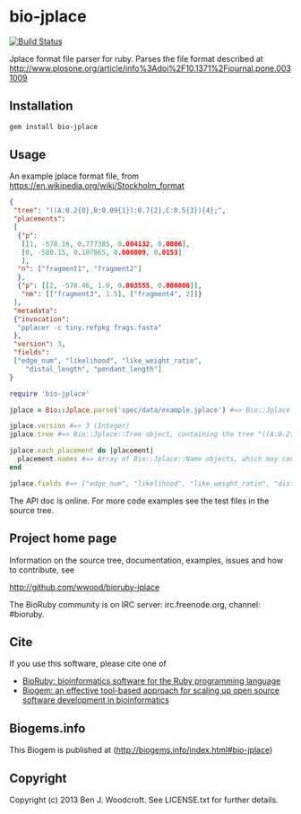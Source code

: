 # bio-jplace

[![Build Status](https://secure.travis-ci.org/wwood/bioruby-jplace.png)](http://travis-ci.org/wwood/bioruby-jplace)

Jplace format file parser for ruby. Parses the file format described at http://www.plosone.org/article/info%3Adoi%2F10.1371%2Fjournal.pone.0031009

## Installation

```sh
gem install bio-jplace
```

## Usage

An example jplace format file, from https://en.wikipedia.org/wiki/Stockholm_format
```json
{
 "tree": "((A:0.2{0},B:0.09{1}):0.7{2},C:0.5{3}){​4};",
 "placements":
 [
  {"p":
   [[1, -578.16, 0.777385, 0.004132, 0.0006],
   [0, -580.15, 0.107065, 0.000009, 0.0153]
   ],
  "n": ["fragment1", "fragment2"]
  },
  {"p": [[2, -576.46, 1.0, 0.003555, 0.000006]],
   "nm": [["fragment3", 1.5], ["fragment4", 2]]}
 ],
 "metadata":
 {"invocation":
  "pplacer -c tiny.refpkg frags.fasta"
 },
 "version": 3,
 "fields":
 ["edge_num", "likelihood", "like_weight_ratio",
    "distal_length", "pendant_length"]
}
```

```ruby
require 'bio-jplace'

jplace = Bio::Jplace.parse('spec/data/example.jplace') #=> Bio::Jplace object

jplace.version #=> 3 (Integer)
jplace.tree #=> Bio::Jplace::Tree object, containing the tree "((A:0.2{0},B:0.09{1}):0.7{2},C:0.5{3}){​4};"

jplace.each_placement do |placement|
  placement.names #=> Array of Bio::Jplace::Name objects, which may contain multiplicity information
end

jplace.fields #=> ["edge_num", "likelihood", "like_weight_ratio", "distal_length", "pendant_length"]
```

The API doc is online. For more code examples see the test files in
the source tree.
        
## Project home page

Information on the source tree, documentation, examples, issues and
how to contribute, see

  http://github.com/wwood/bioruby-jplace

The BioRuby community is on IRC server: irc.freenode.org, channel: #bioruby.

## Cite

If you use this software, please cite one of
  
* [BioRuby: bioinformatics software for the Ruby programming language](http://dx.doi.org/10.1093/bioinformatics/btq475)
* [Biogem: an effective tool-based approach for scaling up open source software development in bioinformatics](http://dx.doi.org/10.1093/bioinformatics/bts080)

## Biogems.info

This Biogem is published at (http://biogems.info/index.html#bio-jplace)

## Copyright

Copyright (c) 2013 Ben J. Woodcroft. See LICENSE.txt for further details.

